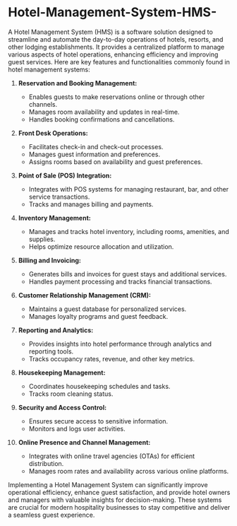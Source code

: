# Hotel-Management-System-HMS-
A Hotel Management System (HMS) is a software solution designed to streamline and automate the day-to-day operations of hotels, resorts, and other lodging establishments. It provides a centralized platform to manage various aspects of hotel operations, enhancing efficiency and improving guest services. Here are key features and functionalities commonly found in hotel management systems:

1. **Reservation and Booking Management:**
   - Enables guests to make reservations online or through other channels.
   - Manages room availability and updates in real-time.
   - Handles booking confirmations and cancellations.

2. **Front Desk Operations:**
   - Facilitates check-in and check-out processes.
   - Manages guest information and preferences.
   - Assigns rooms based on availability and guest preferences.

3. **Point of Sale (POS) Integration:**
   - Integrates with POS systems for managing restaurant, bar, and other service transactions.
   - Tracks and manages billing and payments.

4. **Inventory Management:**
   - Manages and tracks hotel inventory, including rooms, amenities, and supplies.
   - Helps optimize resource allocation and utilization.

5. **Billing and Invoicing:**
   - Generates bills and invoices for guest stays and additional services.
   - Handles payment processing and tracks financial transactions.

6. **Customer Relationship Management (CRM):**
   - Maintains a guest database for personalized services.
   - Manages loyalty programs and guest feedback.

7. **Reporting and Analytics:**
   - Provides insights into hotel performance through analytics and reporting tools.
   - Tracks occupancy rates, revenue, and other key metrics.

8. **Housekeeping Management:**
   - Coordinates housekeeping schedules and tasks.
   - Tracks room cleaning status.

9. **Security and Access Control:**
   - Ensures secure access to sensitive information.
   - Monitors and logs user activities.

10. **Online Presence and Channel Management:**
    - Integrates with online travel agencies (OTAs) for efficient distribution.
    - Manages room rates and availability across various online platforms.

Implementing a Hotel Management System can significantly improve operational efficiency, enhance guest satisfaction, and provide hotel owners and managers with valuable insights for decision-making. These systems are crucial for modern hospitality businesses to stay competitive and deliver a seamless guest experience.
